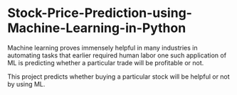 # Stock-Price-Prediction-using-Machine-Learning-in-Python

Machine learning proves immensely helpful in many industries in automating tasks that earlier required human labor one such application of ML is predicting whether a particular trade will be profitable or not.

This project predicts whether buying a particular stock will be helpful or not by using ML.
